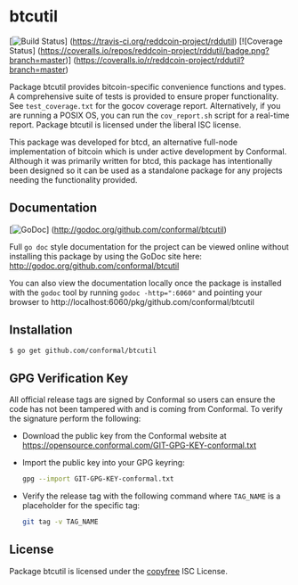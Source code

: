 btcutil
=======

[![Build Status](https://travis-ci.org/reddcoin-project/rddutil.png?branch=master)]
(https://travis-ci.org/reddcoin-project/rddutil) [![Coverage Status]
(https://coveralls.io/repos/reddcoin-project/rddutil/badge.png?branch=master)]
(https://coveralls.io/r/reddcoin-project/rddutil?branch=master)

Package btcutil provides bitcoin-specific convenience functions and types.
A comprehensive suite of tests is provided to ensure proper functionality.  See
`test_coverage.txt` for the gocov coverage report.  Alternatively, if you are
running a POSIX OS, you can run the `cov_report.sh` script for a real-time
report.  Package btcutil is licensed under the liberal ISC license.

This package was developed for btcd, an alternative full-node implementation of
bitcoin which is under active development by Conformal.  Although it was
primarily written for btcd, this package has intentionally been designed so it
can be used as a standalone package for any projects needing the functionality
provided.

## Documentation

[![GoDoc](https://godoc.org/github.com/conformal/btcutil?status.png)]
(http://godoc.org/github.com/conformal/btcutil)

Full `go doc` style documentation for the project can be viewed online without
installing this package by using the GoDoc site here:
http://godoc.org/github.com/conformal/btcutil

You can also view the documentation locally once the package is installed with
the `godoc` tool by running `godoc -http=":6060"` and pointing your browser to
http://localhost:6060/pkg/github.com/conformal/btcutil

## Installation

```bash
$ go get github.com/conformal/btcutil
```

## GPG Verification Key

All official release tags are signed by Conformal so users can ensure the code
has not been tampered with and is coming from Conformal.  To verify the
signature perform the following:

- Download the public key from the Conformal website at
  https://opensource.conformal.com/GIT-GPG-KEY-conformal.txt

- Import the public key into your GPG keyring:
  ```bash
  gpg --import GIT-GPG-KEY-conformal.txt
  ```

- Verify the release tag with the following command where `TAG_NAME` is a
  placeholder for the specific tag:
  ```bash
  git tag -v TAG_NAME
  ```

## License

Package btcutil is licensed under the [copyfree](http://copyfree.org) ISC
License.

